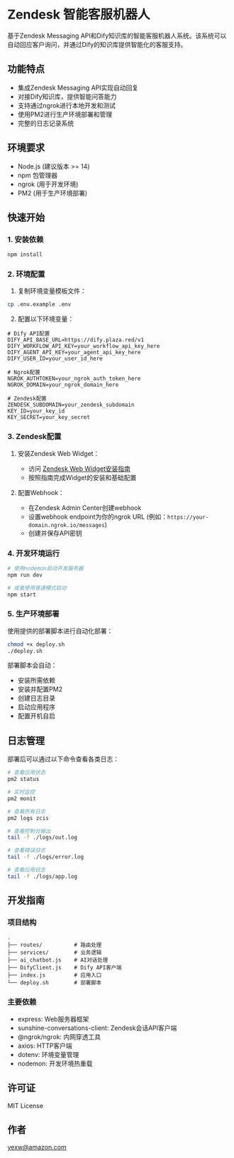 # Zendesk 智能客服机器人

基于Zendesk Messaging API和Dify知识库的智能客服机器人系统。该系统可以自动回应客户询问，并通过Dify的知识库提供智能化的客服支持。

## 功能特点

- 集成Zendesk Messaging API实现自动回复
- 对接Dify知识库，提供智能问答能力
- 支持通过ngrok进行本地开发和测试
- 使用PM2进行生产环境部署和管理
- 完整的日志记录系统

## 环境要求

- Node.js (建议版本 >= 14)
- npm 包管理器
- ngrok (用于开发环境)
- PM2 (用于生产环境部署)

## 快速开始

### 1. 安装依赖

```bash
npm install
```

### 2. 环境配置

1. 复制环境变量模板文件：
```bash
cp .env.example .env
```

2. 配置以下环境变量：

```plaintext
# Dify API配置
DIFY_API_BASE_URL=https://dify.plaza.red/v1
DIFY_WORKFLOW_API_KEY=your_workflow_api_key_here
DIFY_AGENT_API_KEY=your_agent_api_key_here
DIFY_USER_ID=your_user_id_here

# Ngrok配置
NGROK_AUTHTOKEN=your_ngrok_auth_token_here
NGROK_DOMAIN=your_ngrok_domain_here

# Zendesk配置
ZENDESK_SUBDOMAIN=your_zendesk_subdomain
KEY_ID=your_key_id
KEY_SECRET=your_key_secret
```

### 3. Zendesk配置

1. 安装Zendesk Web Widget：
   - 访问 [Zendesk Web Widget安装指南](https://support.zendesk.com/hc/en-us/articles/4500748175258-Installing-the-Web-Widget-for-messaging)
   - 按照指南完成Widget的安装和基础配置

2. 配置Webhook：
   - 在Zendesk Admin Center创建webhook
   - 设置webhook endpoint为你的ngrok URL (例如：`https://your-domain.ngrok.io/messages`)
   - 创建并保存API密钥

### 4. 开发环境运行

```bash
# 使用nodemon启动开发服务器
npm run dev

# 或者使用普通模式启动
npm start
```

### 5. 生产环境部署

使用提供的部署脚本进行自动化部署：

```bash
chmod +x deploy.sh
./deploy.sh
```

部署脚本会自动：
- 安装所需依赖
- 安装并配置PM2
- 创建日志目录
- 启动应用程序
- 配置开机自启

## 日志管理

部署后可以通过以下命令查看各类日志：

```bash
# 查看应用状态
pm2 status

# 实时监控
pm2 monit

# 查看所有日志
pm2 logs zcis

# 查看控制台输出
tail -f ./logs/out.log

# 查看错误日志
tail -f ./logs/error.log

# 查看应用日志
tail -f ./logs/app.log
```

## 开发指南

### 项目结构

```
.
├── routes/          # 路由处理
├── services/        # 业务逻辑
├── ai_chatbot.js    # AI对话处理
├── DifyClient.js    # Dify API客户端
├── index.js         # 应用入口
└── deploy.sh        # 部署脚本
```

### 主要依赖

- express: Web服务器框架
- sunshine-conversations-client: Zendesk会话API客户端
- @ngrok/ngrok: 内网穿透工具
- axios: HTTP客户端
- dotenv: 环境变量管理
- nodemon: 开发环境热重载

## 许可证

MIT License

## 作者

yexw@amazon.com
